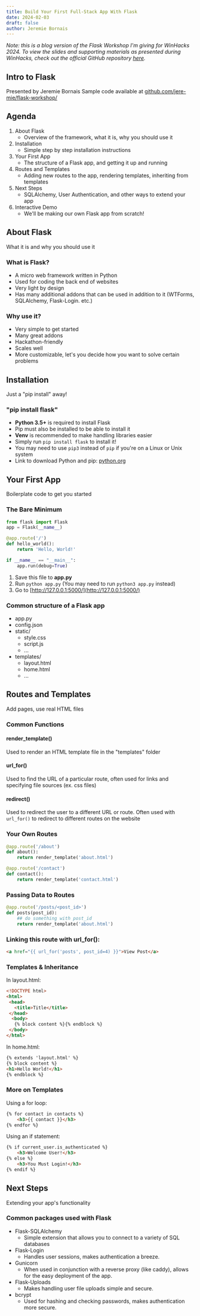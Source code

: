 ```yaml
---
title: Build Your First Full-Stack App With Flask
date: 2024-02-03
draft: false
author: Jeremie Bornais
--- 
```


*Note: this is a blog version of the Flask Workshop I'm giving for WinHacks 2024. To view the slides and supporting materials as presented during WinHacks, check out the official GitHub repository [here](https://github.dev/jere-mie/flask-workshop).*

## **Intro to Flask**

Presented by Jeremie Bornais
Sample code available at [github.com/jere-mie/flask-workshop/](https://github.com/jere-mie/flask-workshop/)

## Agenda

1. About Flask
    - Overview of the framework, what it is, why you should use it
2. Installation
    - Simple step by step installation instructions
3. Your First App
    - The structure of a Flask app, and getting it up and running
4. Routes and Templates
    - Adding new routes to the app, rendering templates, inheriting from templates
5. Next Steps
    - SQLAlchemy, User Authentication, and other ways to extend your app
6. Interactive Demo
    - We'll be making our own Flask app from scratch!

## **About Flask**

What it is and why you should use it

### What is Flask?

- A micro web framework written in Python
- Used for coding the back end of websites
- Very light by design
- Has many additional addons that can be used in addition to it (WTForms, SQLAlchemy, Flask-Login. etc.)

### Why use it?

- Very simple to get started
- Many great addons
- Hackathon-friendly
- Scales well
- More customizable, let's you decide how you want to solve certain problems

## **Installation**
Just a "pip install" away!

### "pip install flask"

- **Python 3.5+** is required to install Flask
- Pip must also be installed to be able to install it
- **Venv** is recommended to make handling libraries easier
- Simply run `pip install flask` to install it! 
- You may need to use `pip3` instead of `pip` if you're on a Linux or Unix system
- Link to download Python and pip: [python.org](https://python.org)


## **Your First App**
Boilerplate code to get you started

### The Bare Minimum

```py
from flask import Flask
app = Flask(__name__)

@app.route('/')
def hello_world():
    return 'Hello, World!'

if __name__ == "__main__":
    app.run(debug=True)
```

1. Save this file to **app.py**
2. Run `python app.py` (You may need to run `python3 app.py` instead)
3. Go to [http://127.0.0.1:5000/](http://127.0.0.1:5000/)

### Common structure of a Flask app

- app.py
- config.json
- static/
  - style.css
  - script.js
  - ...
- templates/
  - layout.html
  - home.html
  - ...

## **Routes and Templates**
Add pages, use real HTML files

### Common Functions

#### render_template()
Used to render an HTML template file in the "templates" folder

#### url_for()
Used to find the URL of a particular route, often used for links and specifying file sources (ex. css files)

#### redirect()
Used to redirect the user to a different URL or route. Often used with `url_for()` to redirect to different routes on the website

### Your Own Routes

```py
@app.route('/about')
def about():
    return render_template('about.html')

@app.route('/contact')
def contact():
    return render_template('contact.html')
```

### Passing Data to Routes

```py
@app.route('/posts/<post_id>')
def posts(post_id):
    ## do something with post_id
    return render_template('about.html')
```

### Linking this route with url_for():

```html
<a href="{{ url_for('posts', post_id=4) }}">View Post</a>
```

### Templates & Inheritance

In layout.html:

```html
<!DOCTYPE html>
<html>
 <head>
   <title>Title</title>
 </head>
  <body>
   {% block content %}{% endblock %}
 </body>
</html>
```

In home.html:

```html
{% extends 'layout.html' %}
{% block content %}
<h1>Hello World!</h1>
{% endblock %}
```

### More on Templates

Using a for loop:

```html
{% for contact in contacts %}
    <h3>{{ contact }}</h3>
{% endfor %}
```

Using an if statement:

```html
{% if current_user.is_authenticated %}
    <h3>Welcome User!</h3>
{% else %}
    <h3>You Must Login!</h3>
{% endif %}
```

## **Next Steps**
Extending your app's functionality

### Common packages used with Flask

- Flask-SQLAlchemy
  - Simple extension that allows you to connect to a variety of SQL databases
- Flask-Login
  - Handles user sessions, makes authentication a breeze.
- Gunicorn
  - When used in conjunction with a reverse proxy (like caddy), allows for the easy deployment of the app.
- Flask-Uploads
  - Makes handling user file uploads simple and secure.
- bcrypt
  - Used for hashing and checking passwords, makes authentication more secure.
